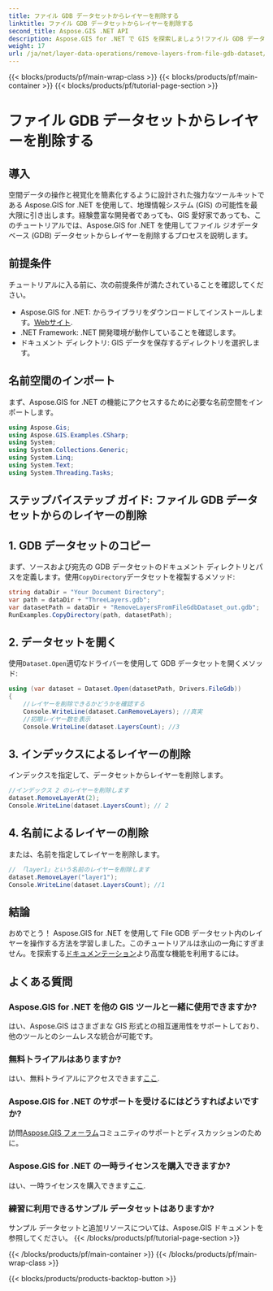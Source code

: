 ```yaml
---
title: ファイル GDB データセットからレイヤーを削除する
linktitle: ファイル GDB データセットからレイヤーを削除する
second_title: Aspose.GIS .NET API
description: Aspose.GIS for .NET で GIS を探索しましょう!ファイル GDB データセットからレイヤーを削除する方法を段階的に学習します。今すぐダウンロードして、シームレスな空間データ エクスペリエンスを体験してください。
weight: 17
url: /ja/net/layer-data-operations/remove-layers-from-file-gdb-dataset/
---
```


{{< blocks/products/pf/main-wrap-class >}}
{{< blocks/products/pf/main-container >}}
{{< blocks/products/pf/tutorial-page-section >}}

# ファイル GDB データセットからレイヤーを削除する

## 導入
空間データの操作と視覚化を簡素化するように設計された強力なツールキットである Aspose.GIS for .NET を使用して、地理情報システム (GIS) の可能性を最大限に引き出します。経験豊富な開発者であっても、GIS 愛好家であっても、このチュートリアルでは、Aspose.GIS for .NET を使用してファイル ジオデータベース (GDB) データセットからレイヤーを削除するプロセスを説明します。
## 前提条件
チュートリアルに入る前に、次の前提条件が満たされていることを確認してください。
-  Aspose.GIS for .NET: からライブラリをダウンロードしてインストールします。[Webサイト](https://releases.aspose.com/gis/net/).
- .NET Framework: .NET 開発環境が動作していることを確認します。
- ドキュメント ディレクトリ: GIS データを保存するディレクトリを選択します。
## 名前空間のインポート
まず、Aspose.GIS for .NET の機能にアクセスするために必要な名前空間をインポートします。
```csharp
using Aspose.Gis;
using Aspose.GIS.Examples.CSharp;
using System;
using System.Collections.Generic;
using System.Linq;
using System.Text;
using System.Threading.Tasks;
```
## ステップバイステップ ガイド: ファイル GDB データセットからのレイヤーの削除
## 1. GDB データセットのコピー
まず、ソースおよび宛先の GDB データセットのドキュメント ディレクトリとパスを定義します。使用`CopyDirectory`データセットを複製するメソッド:
```csharp
string dataDir = "Your Document Directory";
var path = dataDir + "ThreeLayers.gdb";
var datasetPath = dataDir + "RemoveLayersFromFileGdbDataset_out.gdb";
RunExamples.CopyDirectory(path, datasetPath);
```
## 2. データセットを開く
使用`Dataset.Open`適切なドライバーを使用して GDB データセットを開くメソッド:
```csharp
using (var dataset = Dataset.Open(datasetPath, Drivers.FileGdb))
{
    //レイヤーを削除できるかどうかを確認する
    Console.WriteLine(dataset.CanRemoveLayers); //真実
    //初期レイヤー数を表示
    Console.WriteLine(dataset.LayersCount); //3
```
## 3. インデックスによるレイヤーの削除
インデックスを指定して、データセットからレイヤーを削除します。
```csharp
//インデックス 2 のレイヤーを削除します
dataset.RemoveLayerAt(2);
Console.WriteLine(dataset.LayersCount); // 2
```
## 4. 名前によるレイヤーの削除
または、名前を指定してレイヤーを削除します。
```csharp
// 「layer1」という名前のレイヤーを削除します
dataset.RemoveLayer("layer1");
Console.WriteLine(dataset.LayersCount); //1
```
## 結論
おめでとう！ Aspose.GIS for .NET を使用して File GDB データセット内のレイヤーを操作する方法を学習しました。このチュートリアルは氷山の一角にすぎません。を探索する[ドキュメンテーション](https://reference.aspose.com/gis/net/)より高度な機能を利用するには。
## よくある質問
### Aspose.GIS for .NET を他の GIS ツールと一緒に使用できますか?
はい、Aspose.GIS はさまざまな GIS 形式との相互運用性をサポートしており、他のツールとのシームレスな統合が可能です。
### 無料トライアルはありますか?
はい、無料トライアルにアクセスできます[ここ](https://releases.aspose.com/).
### Aspose.GIS for .NET のサポートを受けるにはどうすればよいですか?
訪問[Aspose.GIS フォーラム](https://forum.aspose.com/c/gis/33)コミュニティのサポートとディスカッションのために。
### Aspose.GIS for .NET の一時ライセンスを購入できますか?
はい、一時ライセンスを購入できます[ここ](https://purchase.aspose.com/temporary-license/).
### 練習に利用できるサンプル データセットはありますか?
サンプル データセットと追加リソースについては、Aspose.GIS ドキュメントを参照してください。
{{< /blocks/products/pf/tutorial-page-section >}}

{{< /blocks/products/pf/main-container >}}
{{< /blocks/products/pf/main-wrap-class >}}

{{< blocks/products/products-backtop-button >}}
